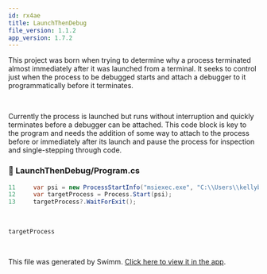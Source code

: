 ```yaml
---
id: rx4ae
title: LaunchThenDebug
file_version: 1.1.2
app_version: 1.7.2
---
```


This project was born when trying to determine why a process terminated almost immediately after it was launched from a terminal. It seeks to control just when the process to be debugged starts and attach a debugger to it programmatically before it terminates.

<br/>

Currently the process is launched but runs without interruption and quickly terminates before a debugger can be attached. This code block is key to the program and needs the addition of some way to attach to the process before or immediately after its launch and pause the process for inspection and single-stepping through code.
<!-- NOTE-swimm-snippet: the lines below link your snippet to Swimm -->
### 📄 LaunchThenDebug/Program.cs
```c#
11     var psi = new ProcessStartInfo("msiexec.exe", "C:\\Users\\kellyb\\Downloads\\vagrant_2.3.4_windows_amd64.msi /L*V \"vagrant-install.log\"");
12     var targetProcess = Process.Start(psi);
13     targetProcess?.WaitForExit();
```

<br/>

`targetProcess`<swm-token data-swm-token=":LaunchThenDebug/Program.cs:13:0:0:`targetProcess?.WaitForExit();`"/>

<br/>

This file was generated by Swimm. [Click here to view it in the app](https://app.swimm.io/repos/Z2l0aHViJTNBJTNBZGVidWdnaW5nLXRvb2xzJTNBJTNBYnJhZHlrZWxseQ==/docs/rx4ae).
